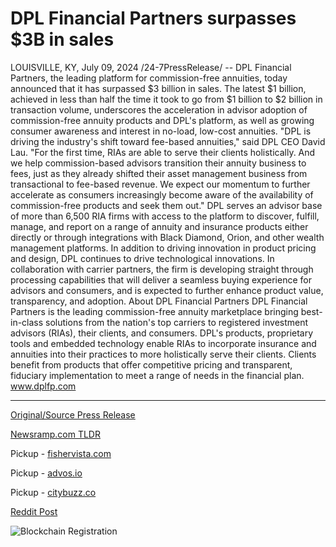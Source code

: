 # DPL Financial Partners surpasses $3B in sales

LOUISVILLE, KY, July 09, 2024 /24-7PressRelease/ -- DPL Financial Partners, the leading platform for commission-free annuities, today announced that it has surpassed $3 billion in sales. The latest $1 billion, achieved in less than half the time it took to go from $1 billion to $2 billion in transaction volume, underscores the acceleration in advisor adoption of commission-free annuity products and DPL's platform, as well as growing consumer awareness and interest in no-load, low-cost annuities.   "DPL is driving the industry's shift toward fee-based annuities," said DPL CEO David Lau. "For the first time, RIAs are able to serve their clients holistically. And we help commission-based advisors transition their annuity business to fees, just as they already shifted their asset management business from transactional to fee-based revenue. We expect our momentum to further accelerate as consumers increasingly become aware of the availability of commission-free products and seek them out."   DPL serves an advisor base of more than 6,500 RIA firms with access to the platform to discover, fulfill, manage, and report on a range of annuity and insurance products either directly or through integrations with Black Diamond, Orion, and other wealth management platforms. In addition to driving innovation in product pricing and design, DPL continues to drive technological innovations. In collaboration with carrier partners, the firm is developing straight through processing capabilities that will deliver a seamless buying experience for advisors and consumers, and is expected to further enhance product value, transparency, and adoption.  About DPL Financial Partners DPL Financial Partners is the leading commission-free annuity marketplace bringing best-in-class solutions from the nation's top carriers to registered investment advisors (RIAs), their clients, and consumers. DPL's products, proprietary tools and embedded technology enable RIAs to incorporate insurance and annuities into their practices to more holistically serve their clients. Clients benefit from products that offer competitive pricing and transparent, fiduciary implementation to meet a range of needs in the financial plan. www.dplfp.com 

---

[Original/Source Press Release](https://www.24-7pressrelease.com/press-release/512357/dpl-financial-partners-surpasses-3b-in-sales)
                    

[Newsramp.com TLDR](https://newsramp.com/curated-news/dpl-financial-partners-surpasses-3-billion-in-sales-for-commission-free-annuities/0869a1e61f26737d1f5ebbeaae69bee7) 


Pickup - [fishervista.com](https://fishervista.com/en/dpl-financial-partners-surpasses-3-billion-in-sales-accelerating-adoption-of-commission-free-annuities/20244790)

Pickup - [advos.io](https://advos.io/en/dpl-financial-partners-achieves-3-billion-in-sales-marking-significant-growth-in-commission-free-annuities/20244790)

Pickup - [citybuzz.co](https://citybuzz.co/2024/07/09/dpl-financial-partners-achieves-3-billion-milestone-in-commission-free-annuity-sales)
 



[Reddit Post](https://www.reddit.com/r/newsramp/comments/1dyw7l6/dpl_financial_partners_surpasses_3_billion_in/) 



![Blockchain Registration](https://cdn.newsramp.app/24-7PressRelease/qrcode/247/9/blur4A_S.webp)